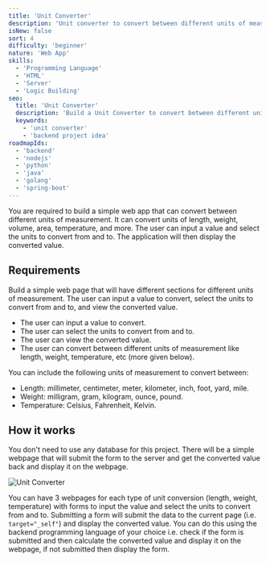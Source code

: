 ```yaml
---
title: 'Unit Converter'
description: 'Unit converter to convert between different units of measurement.'
isNew: false
sort: 4
difficulty: 'beginner'
nature: 'Web App'
skills:
  - 'Programming Language'
  - 'HTML'
  - 'Server'
  - 'Logic Building'
seo:
  title: 'Unit Converter'
  description: 'Build a Unit Converter to convert between different units of measurement.'
  keywords:
    - 'unit converter'
    - 'backend project idea'
roadmapIds:
  - 'backend'
  - 'nodejs'
  - 'python'
  - 'java'
  - 'golang'
  - 'spring-boot'
---
```


You are required to build a simple web app that can convert between different units of measurement. It can convert units of length, weight, volume, area, temperature, and more. The user can input a value and select the units to convert from and to. The application will then display the converted value.

## Requirements

Build a simple web page that will have different sections for different units of measurement. The user can input a value to convert, select the units to convert from and to, and view the converted value.

- The user can input a value to convert.
- The user can select the units to convert from and to.
- The user can view the converted value.
- The user can convert between different units of measurement like length, weight, temperature, etc (more given below).

You can include the following units of measurement to convert between:

- Length: millimeter, centimeter, meter, kilometer, inch, foot, yard, mile.
- Weight: milligram, gram, kilogram, ounce, pound.
- Temperature: Celsius, Fahrenheit, Kelvin.

## How it works

You don't need to use any database for this project. There will be a simple webpage that will submit the form to the server and get the converted value back and display it on the webpage.

![Unit Converter](https://assets.roadmap.sh/guest/unit-converter-be-project.png)

You can have 3 webpages for each type of unit conversion (length, weight, temperature) with forms to input the value and select the units to convert from and to. Submitting a form will submit the data to the current page (i.e. `target="_self"`) and display the converted value. You can do this using the backend programming language of your choice i.e. check if the form is submitted and then calculate the converted value and display it on the webpage, if not submitted then display the form.

